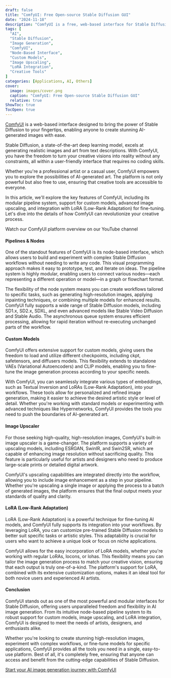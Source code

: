 ```yaml
---
draft: false
title: "ComfyUI: Free Open-source Stable Diffusion GUI"
date: "2024-11-18"
description: "ComfyUI is a free, web-based interface for Stable Diffusion, enabling users to create stunning AI-generated images with ease. Its modular node-based pipeline system supports custom models, image upscaling, and LoRA integration, providing powerful tools for artists, designers, and enthusiasts without requiring coding skills."
tags: [
  "AI",
  "Stable Diffusion",
  "Image Generation",
  "ComfyUI",
  "Node-Based Interface",
  "Custom Models",
  "Image Upscaling",
  "LoRA Integration",
  "Creative Tools"
]
categories: [Applications, AI, Others]
cover:
  image: images/cover.png
  caption: "ComfyUI: Free Open-source Stable Diffusion GUI"
  relative: true
ShowToc: true
TocOpen: true
---
```



[ComfyUI](https://octabyte.io/applications/others/comfyui) is a web\-based interface designed to bring the power of Stable Diffusion to your fingertips, enabling anyone to create stunning AI\-generated images with ease. 

Stable Diffusion, a state\-of\-the\-art deep learning model, excels at generating realistic images and art from text descriptions. With ComfyUI, you have the freedom to turn your creative visions into reality without any constraints, all within a user\-friendly interface that requires no coding skills.

Whether you're a professional artist or a casual user, ComfyUI empowers you to explore the possibilities of AI\-generated art. The platform is not only powerful but also free to use, ensuring that creative tools are accessible to everyone. 

In this article, we'll explore the key features of ComfyUI, including its modular pipeline system, support for custom models, advanced image upscaling, and integration with LoRA (Low\-Rank Adaptation) for fine\-tuning. Let's dive into the details of how ComfyUI can revolutionize your creative process.



Watch our ComfyUI platform overview on our YouTube channel



#### Pipelines \& Nodes

One of the standout features of ComfyUI is its node\-based interface, which allows users to build and experiment with complex Stable Diffusion workflows without needing to write any code. This visual programming approach makes it easy to prototype, test, and iterate on ideas. The pipeline system is highly modular, enabling users to connect various nodes—each representing a different operation or model—in a graph or flowchart format.

The flexibility of the node system means you can create workflows tailored to specific tasks, such as generating high\-resolution images, applying inpainting techniques, or combining multiple models for enhanced results. ComfyUI fully supports a wide range of Stable Diffusion models, including SD1\.x, SD2\.x, SDXL, and even advanced models like Stable Video Diffusion and Stable Audio. The asynchronous queue system ensures efficient processing, allowing for rapid iteration without re\-executing unchanged parts of the workflow.

#### Custom Models

ComfyUI offers extensive support for custom models, giving users the freedom to load and utilize different checkpoints, including ckpt, safetensors, and diffusers models. This flexibility extends to standalone VAEs (Variational Autoencoders) and CLIP models, enabling you to fine\-tune the image generation process according to your specific needs.

With ComfyUI, you can seamlessly integrate various types of embeddings, such as Textual Inversion and LoRAs (Low\-Rank Adaptation), into your workflows. These tools allow for personalized and refined image generation, making it easier to achieve the desired artistic style or level of detail. Whether you're working with standard models or experimenting with advanced techniques like Hypernetworks, ComfyUI provides the tools you need to push the boundaries of AI\-generated art.

#### Image Upscaler

For those seeking high\-quality, high\-resolution images, ComfyUI's built\-in image upscaler is a game\-changer. The platform supports a variety of upscaling models, including ESRGAN, SwinIR, and Swin2SR, which are capable of enhancing image resolution without sacrificing quality. This feature is particularly useful for artists and designers who need to produce large\-scale prints or detailed digital artwork.

ComfyUI's upscaling capabilities are integrated directly into the workflow, allowing you to include image enhancement as a step in your pipeline. Whether you're upscaling a single image or applying the process to a batch of generated images, the platform ensures that the final output meets your standards of quality and clarity.

#### LoRA (Low\-Rank Adaptation)

LoRA (Low\-Rank Adaptation) is a powerful technique for fine\-tuning AI models, and ComfyUI fully supports its integration into your workflows. By leveraging LoRA, you can customize pre\-trained Stable Diffusion models to better suit specific tasks or artistic styles. This adaptability is crucial for users who want to achieve a unique look or focus on niche applications.

ComfyUI allows for the easy incorporation of LoRA models, whether you're working with regular LoRAs, locons, or lohas. This flexibility means you can tailor the image generation process to match your creative vision, ensuring that each output is truly one\-of\-a\-kind. The platform's support for LoRA, combined with its extensive customization options, makes it an ideal tool for both novice users and experienced AI artists.

#### Conclusion

ComfyUI stands out as one of the most powerful and modular interfaces for Stable Diffusion, offering users unparalleled freedom and flexibility in AI image generation. From its intuitive node\-based pipeline system to its robust support for custom models, image upscaling, and LoRA integration, ComfyUI is designed to meet the needs of artists, designers, and enthusiasts alike.

Whether you're looking to create stunning high\-resolution images, experiment with complex workflows, or fine\-tune models for specific applications, ComfyUI provides all the tools you need in a single, easy\-to\-use platform. Best of all, it's completely free, ensuring that anyone can access and benefit from the cutting\-edge capabilities of Stable Diffusion.

[Start your AI image generation journey with ComfyUI](https://octabyte.io/applications/others/comfyui)




